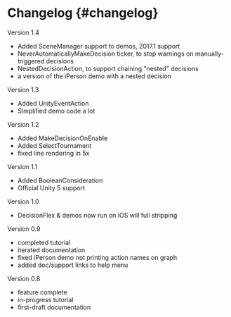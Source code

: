 # Changelog {#changelog}

Version 1.4

* Added SceneManager support to demos, 2017.1 support
* NeverAutomaticallyMakeDecision ticker, to stop warnings on manually-triggered decisions 
* NestedDecisionAction, to support chaining "nested" decisions
* a version of the iPerson demo with a nested decision

Version 1.3

* Added UnityEventAction
* Simplified demo code a lot 

Version 1.2

* Added MakeDecisionOnEnable
* Added SelectTournament
* fixed line rendering in 5x

Version 1.1

* Added BooleanConsideration
* Official Unity 5 support

Version 1.0

* DecisionFlex & demos now run on iOS will full stripping

Version 0.9

* completed tutorial
* iterated documentation
* fixed iPerson demo not printing action names on graph
* added doc/support links to help menu

Version 0.8

* feature complete
* in-progress tutorial
* first-draft documentation
